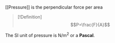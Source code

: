 [[Pressure]] is the perpendicular force per area

>[!Definition]
>$$P=\frac{F}{A}$$

The SI unit of pressure is $\mathrm{N} / \mathrm{m}^2$ or a **Pascal**.
